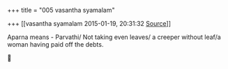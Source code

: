 +++
title = "005 vasantha syamalam"

+++
[[vasantha syamalam	2015-01-19, 20:31:32 [Source](https://groups.google.com/g/samskrita/c/jL90Y9pq3DU)]]



Aparna means - Parvathi/ Not taking even leaves/ a creeper without leaf/a woman having paid off the debts.  



